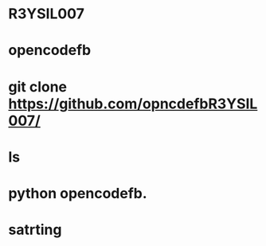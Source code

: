 # R3YSIL007
# opencodefb
# git clone https://github.com/opncdefbR3YSIL007/
# ls
# python opencodefb.
# satrting

